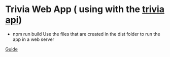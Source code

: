 # Trivia Web App ( using with the [trivia api](https://github.com/tkouleris/trivia_api))

- npm run build
Use the files that are created in the dist folder to run the app in a web server

[Guide](https://www.digitalocean.com/community/tutorials/deploy-react-application-with-nginx-on-ubuntu)


